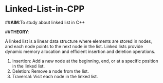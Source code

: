 # Linked-List-in-CPP

##**AIM**:To study about linked list in C++

##**THEORY**:
<p>A linked list is a linear data structure where elements are stored in nodes, and each node points to the next node in the list. Linked lists provide dynamic memory allocation and efficient insertion and deletion operations.<br>

1. Insertion: Add a new node at the beginning, end, or at a specific position in the linked list.<br>
2. Deletion: Remove a node from the list.<br>
3. Traversal: Visit each node in the linked list.</p>

